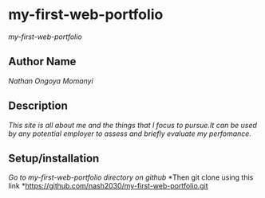 # my-first-web-portfolio
  *my-first-web-portfolio*

## Author Name
  *Nathan Ongoya Momanyi*

## Description
  *This site is all about me and the things that I focus to pursue.It can be used by any potential employer to assess and briefly evaluate my perfomance.*

## Setup/installation
  *Go to my-first-web-portfolio directory on github*
  *Then git clone using this link *<https://github.com/nash2030/my-first-web-portfolio.git>
